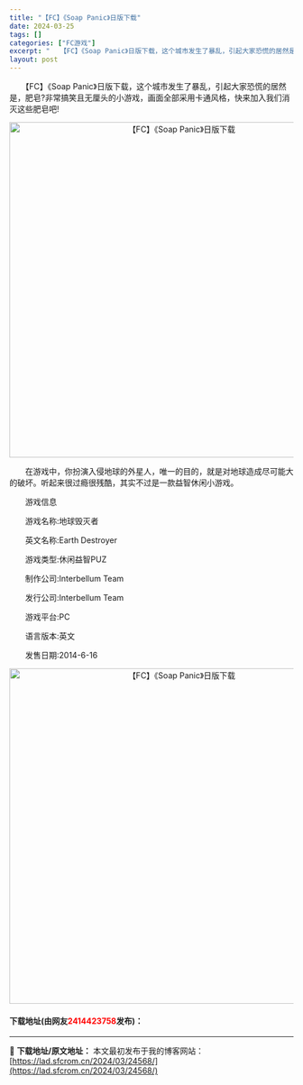 ```yaml
---
title: "【FC】《Soap Panic》日版下载"
date: 2024-03-25
tags: []
categories: ["FC游戏"]
excerpt: "　　【FC】《Soap Panic》日版下载，这个城市发生了暴乱，引起大家恐慌的居然是，肥皂?非常搞笑且无厘头的小游戏，画面全部采用卡通风格，快来加入我们消灭这些肥皂吧! 　　在游戏中，你扮演入侵地球的外星人，唯一的目的，就是对地球造成尽可能大的破坏。听起来很过瘾很残酷，其实不过是一款益智休闲小游戏&hellip;"
layout: post
---
```


 <p>　　【FC】《Soap Panic》日版下载，这个城市发生了暴乱，引起大家恐慌的居然是，肥皂?非常搞笑且无厘头的小游戏，画面全部采用卡通风格，快来加入我们消灭这些肥皂吧!</p> <p align="center"><img align="" border="0" src="https://lad.sfcrom.cn/wp-content/uploads/2024/03/20240325_66019a5044afb.png" width="595" alt="【FC】《Soap Panic》日版下载" /></p> <p>　　在游戏中，你扮演入侵地球的外星人，唯一的目的，就是对地球造成尽可能大的破坏。听起来很过瘾很残酷，其实不过是一款益智休闲小游戏。</p> <p>　　游戏信息</p> <p>　　游戏名称:地球毁灭者</p> <p>　　英文名称:Earth Destroyer</p> <p>　　游戏类型:休闲益智PUZ</p> <p>　　制作公司:Interbellum Team</p> <p>　　发行公司:Interbellum Team</p> <p>　　游戏平台:PC</p> <p>　　语言版本:英文</p> <p>　　发售日期:2014-6-16</p> <p align="center"><img align="" border="0" src="https://lad.sfcrom.cn/wp-content/uploads/2024/03/20240325_66019a515bb14.png" width="595" alt="【FC】《Soap Panic》日版下载" /></p> <p><h4>下载地址(由网友<font color="red">2414423758</font>发布)：</h4></p> 

---
📖 **下载地址/原文地址：** 本文最初发布于我的博客网站：[https://lad.sfcrom.cn/2024/03/24568/](https://lad.sfcrom.cn/2024/03/24568/)
